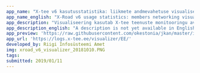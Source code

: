 ```yaml
---
app_name: "X-tee v6 kasutusstatistika: liikmete andmevahetuse visualiseering"
app_name_english: "X-Road v6 usage statistics: members networking visualization"
app_description: "Visualiseering kasutab X-tee teenuste monitooringu avaandmeid, 10-päevase viitega päringu toimumise tegelikust ajast, viimased 10 päeva (viimased 30 päeva ee-dev ja ee-test keskkondades)"
app_description_english: "A description is not yet available in English"
app_preview: 'https://raw.githubusercontent.com/okestonia/jkan/master/img/xroad_v6_visualizer_20181010.PNG'
app_url: 'https://logs.x-tee.ee/visualizer/EE/'
developed_by: Riigi Infosüsteemi Amet
img: xroad_v6_visualizer_20181010.PNG
tags:
submitted: 2019/01/11
---
```

